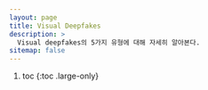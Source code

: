 ```yaml
---
layout: page
title: Visual Deepfakes
description: >
  Visual deepfakes의 5가지 유형에 대해 자세히 알아본다.
sitemap: false
---
```


1. toc 
{:toc .large-only}
